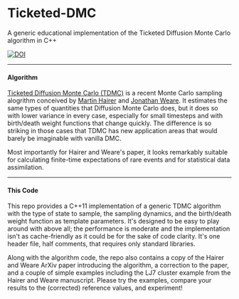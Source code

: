 # Ticketed-DMC
A generic educational implementation of the Ticketed Diffusion Monte Carlo algorithm in C++

[![DOI](https://zenodo.org/badge/9297/JFDama/Ticketed-DMC.svg)](http://dx.doi.org/10.5281/zenodo.17001)

---
#### Algorithm

[Ticketed Diffusion Monte Carlo (TDMC)](http://arxiv.org/abs/1207.2866) is a recent Monte Carlo sampling alogrithm conceived by [Martin Hairer](http://www.hairer.org/) and [Jonathan Weare](http://www.stat.uchicago.edu/~weare/). It estimates the same types of quantities that Diffusion Monte Carlo does, but it does so with lower variance in every case, especially for small timesteps and with birth/death weight functions that change quickly. The difference is so striking in those cases that TDMC has new application areas that would barely be imaginable with vanilla DMC.

Most importantly for Hairer and Weare's paper, it looks remarkably suitable for calculating finite-time expectations of rare events and for statistical data assimilation.

---
#### This Code

This repo provides a C++11 implementation of a generic TDMC algorithm with the type of state to sample, the sampling dynamics, and the birth/death weight function as template parameters. It's designed to be easy to play around with above all; the performance is moderate and the implementation isn't as cache-friendly as it could be for the sake of code clarity. It's one header file, half comments, that requires only standard libraries.

Along with the algorithm code, the repo also contains a copy of the Hairer and Weare ArXiv paper introducing the algorithm, a correction to the paper, and a couple of simple examples including the LJ7 cluster example from the Hairer and Weare manuscript. Please try the examples, compare your results to the (corrected) reference values, and experiment!
